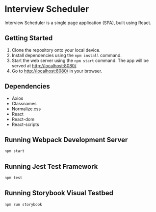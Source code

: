 # Interview Scheduler

Interview Scheduler is a single page application (SPA), built using React.

## Getting Started

1. Clone the repository onto your local device.
2. Install dependencies using the `npm install` command.
3. Start the web server using the `npm start` command.
   The app will be served at <http://localhost:8080/>.
4. Go to <http://localhost:8080/> in your browser.

## Dependencies

- Axios
- Classnames
- Normalize.css
- React
- React-dom
- React-scripts

## Running Webpack Development Server

```sh
npm start
```

## Running Jest Test Framework

```sh
npm test
```

## Running Storybook Visual Testbed

```sh
npm run storybook
```
